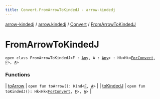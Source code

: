 ```yaml
---
title: Convert.FromArrowToKindedJ - arrow-kindedj
---
```


[arrow-kindedj](../../../index.html) / [arrow.kindedj](../../index.html) / [Convert](../index.html) / [FromArrowToKindedJ](./index.html)

# FromArrowToKindedJ

`open class FromArrowToKindedJ<F : `[`Any`](https://kotlinlang.org/api/latest/jvm/stdlib/kotlin/-any/index.html)`, A : `[`Any`](https://kotlinlang.org/api/latest/jvm/stdlib/kotlin/-any/index.html)`> : Hk<Hk<`[`ForConvert`](../../-for-convert.html)`, `[`F`](index.html#F)`>, `[`A`](index.html#A)`>`

### Functions

| [toArrow](to-arrow.html) | `open fun toArrow(): Kind<`[`F`](index.html#F)`, `[`A`](index.html#A)`>` |
| [toKindedJ](to-kinded-j.html) | `open fun toKindedJ(): Hk<Hk<`[`ForConvert`](../../-for-convert.html)`, `[`F`](index.html#F)`>, `[`A`](index.html#A)`>` |

